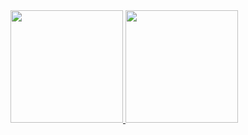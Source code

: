 <div>
<a href="https://github.com/ricardonunes-la">
<img height="180em"src=https://github-readme-stats.vercel.app/api?username=ricardonunes-la&show_icons=true&theme=transparent />
<img height="180em"src=[![Top Langs](https://github-readme-stats.vercel.app/api/top-langs/?username=ricardonunes-la&layout=donut)](https://github.com/ricardonunes-la/github-readme-stats) />
</div>



